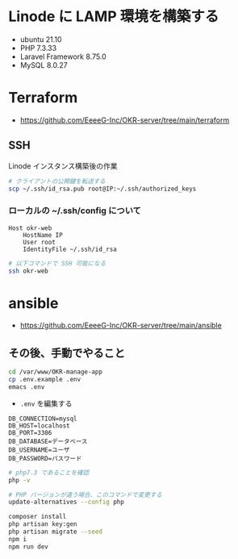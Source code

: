 # Linode に LAMP 環境を構築する

- ubuntu 21.10
- PHP 7.3.33
- Laravel Framework 8.75.0
- MySQL 8.0.27

# Terraform

- https://github.com/EeeeG-Inc/OKR-server/tree/main/terraform

## SSH

Linode インスタンス構築後の作業

```sh
# クライアントの公開鍵を転送する
scp ~/.ssh/id_rsa.pub root@IP:~/.ssh/authorized_keys
```

### ローカルの ~/.ssh/config について

```
Host okr-web
    HostName IP
    User root
    IdentityFile ~/.ssh/id_rsa
```

```sh
# 以下コマンドで SSH 可能になる
ssh okr-web
```

# ansible

- https://github.com/EeeeG-Inc/OKR-server/tree/main/ansible

## その後、手動でやること

```sh
cd /var/www/OKR-manage-app
cp .env.example .env
emacs .env
```

- `.env` を編集する

```
DB_CONNECTION=mysql
DB_HOST=localhost
DB_PORT=3306
DB_DATABASE=データベース
DB_USERNAME=ユーザ
DB_PASSWORD=パスワード
```

```sh
# php7.3 であることを確認
php -v

# PHP バージョンが違う場合、このコマンドで変更する
update-alternatives --config php

composer install
php artisan key:gen
php artisan migrate --seed
npm i
npm run dev
```
